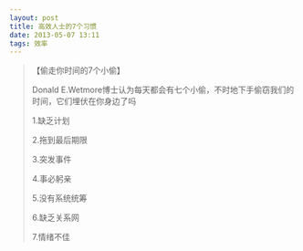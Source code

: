 ```yaml
---
layout: post
title: 高效人士的7个习惯 
date: 2013-05-07 13:11
tags: 效率 
---
```


> 【偷走你时间的7个小偷】
>
> Donald E.Wetmore博士认为每天都会有七个小偷，不时地下手偷窃我们的时间，它们埋伏在你身边了吗
>
> 1.缺乏计划
>
> 2.拖到最后期限
>
> 3.突发事件
>
> 4.事必躬亲
>
> 5.没有系统统筹
>
> 6.缺乏关系网
>
> 7.情绪不佳
